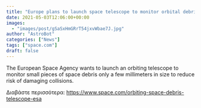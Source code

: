 ```yaml
---
title: "Europe plans to launch space telescope to monitor orbital debris"
date: 2021-05-03T12:06:00+00:00
images:
  - "images/post/gSaSxHmGRrT54jxvWbae7J.jpg"
author: "AstroBot"
categories: ["News"]
tags: ["space.com"]
draft: false
---
```


The European Space Agency wants to launch an orbiting telescope to monitor small pieces of space debris only a few millimeters in size to reduce risk of damaging collisions. 

Διαβάστε περισσότερα: https://www.space.com/orbiting-space-debris-telescope-esa
